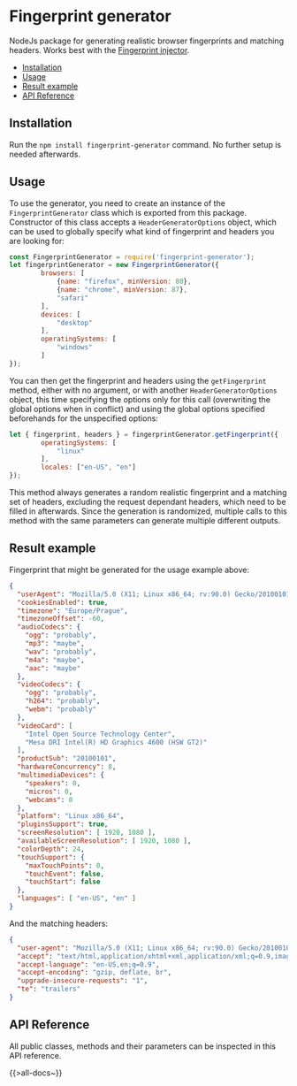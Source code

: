 # Fingerprint generator
NodeJs package for generating realistic browser fingerprints and matching headers. Works best with the [Fingerprint injector](https://github.com/apify/fingerprint-injector).

<!-- toc -->

- [Installation](#installation)
- [Usage](#usage)
- [Result example](#result-example)
- [API Reference](#api-reference)

<!-- tocstop -->

## Installation
Run the `npm install fingerprint-generator` command. No further setup is needed afterwards.
## Usage
To use the generator, you need to create an instance of the `FingerprintGenerator` class which is exported from this package. Constructor of this class accepts a `HeaderGeneratorOptions` object, which can be used to globally specify what kind of fingerprint and headers you are looking for:
```js
const FingerprintGenerator = require('fingerprint-generator');
let fingerprintGenerator = new FingerprintGenerator({
        browsers: [
            {name: "firefox", minVersion: 80},
            {name: "chrome", minVersion: 87},
            "safari"
        ],
        devices: [
            "desktop"
        ],
        operatingSystems: [
            "windows"
        ]
});
```
You can then get the fingerprint and headers using the `getFingerprint` method, either with no argument, or with another `HeaderGeneratorOptions` object, this time specifying the options only for this call (overwriting the global options when in conflict) and using the global options specified beforehands for the unspecified options:
```js
let { fingerprint, headers } = fingerprintGenerator.getFingerprint({
        operatingSystems: [
            "linux"
        ],
        locales: ["en-US", "en"]
});
```
This method always generates a random realistic fingerprint and a matching set of headers, excluding the request dependant headers, which need to be filled in afterwards. Since the generation is randomized, multiple calls to this method with the same parameters can generate multiple different outputs.
## Result example
Fingerprint that might be generated for the usage example above:
```json
{
  "userAgent": "Mozilla/5.0 (X11; Linux x86_64; rv:90.0) Gecko/20100101 Firefox/90.0",
  "cookiesEnabled": true,
  "timezone": "Europe/Prague",
  "timezoneOffset": -60,
  "audioCodecs": {
    "ogg": "probably",
    "mp3": "maybe",
    "wav": "probably",
    "m4a": "maybe",
    "aac": "maybe"
  },
  "videoCodecs": {
    "ogg": "probably", 
    "h264": "probably", 
    "webm": "probably"
  },
  "videoCard": [
    "Intel Open Source Technology Center",
    "Mesa DRI Intel(R) HD Graphics 4600 (HSW GT2)"
  ],
  "productSub": "20100101",
  "hardwareConcurrency": 8,
  "multimediaDevices": { 
    "speakers": 0, 
    "micros": 0, 
    "webcams": 0
  },
  "platform": "Linux x86_64",
  "pluginsSupport": true,
  "screenResolution": [ 1920, 1080 ],
  "availableScreenResolution": [ 1920, 1080 ],
  "colorDepth": 24,
  "touchSupport": { 
    "maxTouchPoints": 0, 
    "touchEvent": false, 
    "touchStart": false
  },
  "languages": [ "en-US", "en" ]
}
```
And the matching headers:
```json
{
  "user-agent": "Mozilla/5.0 (X11; Linux x86_64; rv:90.0) Gecko/20100101 Firefox/90.0",
  "accept": "text/html,application/xhtml+xml,application/xml;q=0.9,image/webp,*/*;q=0.8",
  "accept-language": "en-US,en;q=0.9",
  "accept-encoding": "gzip, deflate, br",
  "upgrade-insecure-requests": "1",
  "te": "trailers"
}
```
## API Reference
All public classes, methods and their parameters can be inspected in this API reference.

{{>all-docs~}}


